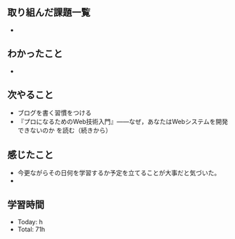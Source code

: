 ## 取り組んだ課題一覧
- 
## わかったこと
- 
## 次やること
- ブログを書く習慣をつける
- 『プロになるためのWeb技術入門』――なぜ，あなたはWebシステムを開発できないのか を読む（続きから）
## 感じたこと
- 今更ながらその日何を学習するか予定を立てることが大事だと気づいた。
- 
## 学習時間
- Today: h
- Total: 71h